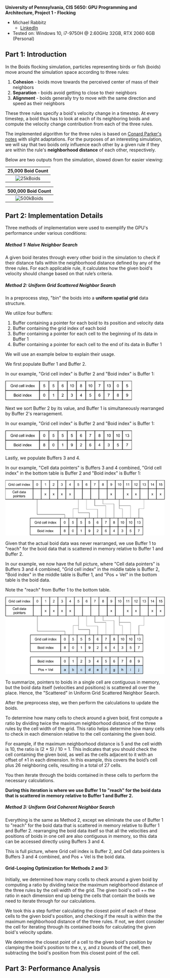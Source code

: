 **University of Pennsylvania, CIS 5650: GPU Programming and Architecture,
Project 1 - Flocking**

* Michael Rabbitz
  * [LinkedIn](https://www.linkedin.com/in/mike-rabbitz)
* Tested on: Windows 10, i7-9750H @ 2.60GHz 32GB, RTX 2060 6GB (Personal)

## Part 1: Introduction

In the Boids flocking simulation, particles representing birds or fish
(boids) move around the simulation space according to three rules:

1. **Cohesion** - boids move towards the perceived center of mass of their neighbors
2. **Separation** - boids avoid getting to close to their neighbors
3. **Alignment** - boids generally try to move with the same direction and speed as
their neighbors

These three rules specify a boid's velocity change in a timestep.
At every timestep, a boid thus has to look at each of its neighboring boids
and compute the velocity change contribution from each of the three rules.

The implemented algorithm for the three rules is based on [Conard Parker's notes](http://www.vergenet.net/~conrad/boids/pseudocode.html)
with slight adaptations. For the purposes of an interesting simulation,
we will say that two boids only influence each other by a given rule if they
are within the rule's **neighborhood distance** of each other, respectively.

Below are two outputs from the simulation, slowed down for easier viewing:

|25,000 Boid Count|
|:--:|
|![25kBoids](images/Debug_25kBoids_Coherent_100Scale.gif)|

|500,000 Boid Count|
|:--:|
|![500kBoids](images/Release_500kBoids_Coherent_500Scale.gif)|


## Part 2: Implementation Details
Three methods of implementation were used to exemplify the GPU's performance under various conditions:

##### Method 1: Naive Neighbor Search
A given boid iterates through every other boid in the simulation to check if their distance falls within the neighborhood distance defined by any of the three rules.
For each applicable rule, it calculates how the given boid's velocity should change based on that rule’s criteria.

##### Method 2: Uniform Grid Scattered Neighbor Search
In a preprocess step, "bin" the boids into a **uniform spatial grid** data structure.

We utilize four buffers:
1. Buffer containing a pointer for each boid to its position and velocity data
2. Buffer containing the grid index of each boid
3. Buffer containing a pointer for each cell to the beginning of its data in Buffer 1
4. Buffer containing a pointer for each cell to the end of its data in Buffer 1

We will use an example below to explain their usage.


We first populate Buffer 1 and Buffer 2.

In our example, "Grid cell index" is Buffer 2 and "Boid index" is Buffer 1:

![Scattered_Buffer_2_3_Initial](images/Scattered_Buffer_2_3_Initial.PNG)

Next we sort Buffer 2 by its value, and Buffer 1 is simultaneously rearranged by Buffer 2's rearragement.

In our example, "Grid cell index" is Buffer 2 and "Boid index" is Buffer 1:

![Scattered_Buffer_2_3_Sorted](images/Scattered_Buffer_2_3_Sorted.PNG)

Lastly, we populate Buffers 3 and 4.

In our example, "Cell data pointers" is Buffers 3 and 4 combined, "Grid cell index" in the bottom table is Buffer 2 and "Boid index" is Buffer 1:

![Scattered_Buffer_1_2_3_4_Sorted](images/Scattered_Buffer_1_2_3_4_Sorted.PNG)

Given that the actual boid data was never rearranged, we use Buffer 1 to "reach" for the boid data that is scattered in memory relative to Buffer 1 and Buffer 2.

In our example, we now have the full picture, where "Cell data pointers" is Buffers 3 and 4 combined,
"Grid cell index" in the middle table is Buffer 2,
"Boid index" in the middle table is Buffer 1,
and "Pos + Vel" in the bottom table is the boid data.

Note the "reach" from Buffer 1 to the bottom table.

![Scattered_Full_Sorted](images/Scattered_Full_Sorted.PNG)

To summarize, pointers to boids in a single cell are contiguous in memory, but the boid data itself (velocities and positions) is scattered all over the place. Hence, the "Scattered" in Uniform Grid Scattered Neighbor Search.


After the preprocess step, we then perform the calculations to update the boids.

To determine how many cells to check around a given boid, first compute a ratio by dividing
twice the maximum neighborhood distance of the three rules by the cell width of the grid.
This ratio helps determine how many cells to check in each dimension relative to the cell containing the given boid.

For example, if the maximum neighborhood distance is 5 and the cell width is 10, the ratio is (2 * 5) / 10 = 1.
This indicates that you should check the cell containing the given boid, as well as the cells adjacent to it with an offset of ±1 in each dimension.
In this example, this covers the boid’s cell plus 26 neighboring cells, resulting in a total of 27 cells.

You then iterate through the boids contained in these cells to perform the necessary calculations.

**During this iteration is where we use Buffer 1 to "reach" for the boid data that is scattered in memory relative to Buffer 1 and Buffer 2.**

##### Method 3: Uniform Grid Coherent Neighbor Search
Everything is the same as Method 2, except we eliminate the use of Buffer 1 to "reach" for the boid data that is scattered in memory relative to Buffer 1 and Buffer 2.
rearranging the boid data itself so that all the velocities and positions of boids in one cell are also contiguous in memory, so this data can be accessed directly using Buffers 3 and 4.

This is full picture, where Grid cell index is Buffer 2, and Cell data pointers is Buffers 3 and 4 combined, and Pos + Vel is the boid data.

#### Grid-Looping Optimization for Methods 2 and 3:
Initially, we determined how many ccells to check around a given boid by computing a ratio by dividing twice the maximum neighborhood distance of the three rules by the cell width of the grid.
The given boid's cell += the ratio in each dimension end up being the cells that contain the boids we need to iterate through for our calculations.

We took this a step further calculating the closest point of each of these cells to the given boid's position, and checking if the result is within the the maximum neighborhood distance of the three rules.
If not, we dont consider the cell for iterating through its contained boids for calculating the given boid's velocity update.

We determine the closest point of a cell to the given boid's position by clamping the boid's position to the x, y, and z bounds of the cell, then subtracting the boid's position from this closest point of the cell.

## Part 3: Performance Analysis

